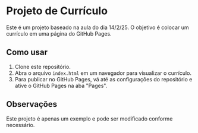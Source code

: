 # Projeto de Currículo

Este é um projeto baseado na aula do dia 14/2/25. O objetivo é colocar um currículo em uma página do GitHub Pages.

## Como usar

1. Clone este repositório.
2. Abra o arquivo `index.html` em um navegador para visualizar o currículo.
3. Para publicar no GitHub Pages, vá até as configurações do repositório e ative o GitHub Pages na aba "Pages".

## Observações

Este projeto é apenas um exemplo e pode ser modificado conforme necessário.